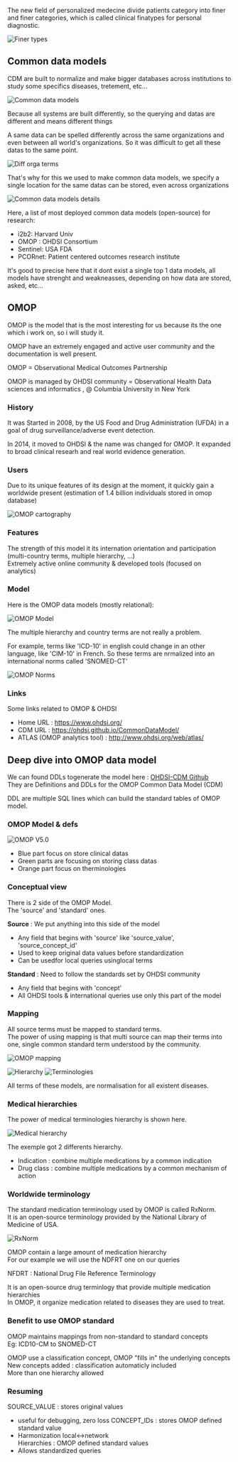 The new field of personalized medecine divide patients category into finer and finer categories, which is called clinical finatypes for personal diagnostic.

![Finer types](./images/finer-types.png)

## Common data models 

CDM are built to normalize and make bigger databases across institutions to study some specifics diseases, tretement, etc...

![Common data models](./images/common-data-models.png)

Because all systems are built differently, so the querying and datas are different and means different things

A same data can be spelled differently across the same organizations and even between all world's organizations. So it was difficult to get all these datas to the same point.

![Diff orga terms](./images/diff-orga-terms.png)

That's why for this we used to make common data models, we specify a single location for the same datas can be stored, even across organizations  

![Common data models details](./images/common-data-models-details.png)

Here, a list of most deployed common data models (open-source) for research:  
- i2b2: Harvard Univ  
- OMOP : OHDSI Consortium  
- Sentinel: USA FDA  
- PCORnet: Patient centered outcomes research institute  

It's good to precise here that it dont exist a single top 1 data models, all models have strenght and weakneasses, depending on how data are stored, asked, etc...  

## OMOP

OMOP is the model that is the most interesting for us because its the one which i work on, so i will study it.

OMOP have an extremely engaged and active user community and the documentation is well present.

OMOP = Observational Medical Outcomes Partnership  

OMOP is managed by OHDSI community = Observational Health Data sciences and informatics  , @ Columbia University in New York

### History

It was Started in 2008, by the US Food and Drug Administration (UFDA) in a goal of drug surveillance/adverse event detection.  

In 2014, it moved to OHDSI & the name was changed for OMOP.
It expanded to broad clinical researh and real world evidence generation.  

### Users

Due to its unique features of its design at the moment, it quickly gain a worldwide present (estimation of 1.4 billion individuals stored in omop database)  

![OMOP cartography](./images/omop-cartography.png)

### Features 

The strength of this model it its internation orientation and participation (multi-country terms, multiple hierarchy, ...)  
Extremely active online community & developed tools (focused on analytics)  

### Model  

Here is the OMOP data models (mostly relational):  

![OMOP Model](./images/omop-model-clean.png)  

The multiple hierarchy and country terms are not really a problem.  

For example, terms like 'ICD-10' in english could change in an other language, like 'CIM-10' in French. So these terms are nrmalized into an international norms called 'SNOMED-CT'  

![OMOP Norms](./images/omop-normalizations.png)

### Links 

Some links related to OMOP & OHDSI  

- Home URL : https://www.ohdsi.org/
- CDM URL : https://ohdsi.github.io/CommonDataModel/  
- ATLAS (OMOP analytics tool) : http://www.ohdsi.org/web/atlas/

## Deep dive into OMOP data model

We can found DDLs togenerate the model here : [OHDSI-CDM Github](https://github.com/OHDSI/CommonDataModel)  
They are Definitions and DDLs for the OMOP Common Data Model (CDM)  

DDL are multiple SQL lines which can build the standard tables of OMOP model.  

### OMOP Model & defs

![OMOP V5.0](./images/omop-model-clean.png)

- Blue part focus on store clinical datas  
- Green parts are focusing on storing class datas  
- Orange part focus on therminologies  

### Conceptual view  

There is 2 side of the OMOP Model.  
The 'source' and 'standard' ones.  

**Source** : We put anything into this side of the model  
- Any field that begins with 'source' like 'source_value', 'source_concept_id'
- Used to keep original data values before standardization 
- Can be usedfor local queries usinglocal terms  

**Standard** : Need to follow the standards set by OHDSI community  
- Any field that begins with 'concept'  
- All OHDSI tools & international queries use only this part of the model  

### Mapping

All source terms must be mapped to standard terms.  
The power of using mapping is that multi source can map their terms into one, single common standard term understood by the community.  

![OMOP mapping](./images/omop-mapping.png)



![Hierarchy](./images/omop-disease-hierarchy.png) 
![Terminologies](./images/omop-concept-hierarchy.png)

All terms of these models, are normalisation for all existent diseases.

### Medical hierarchies  

The power of medical terminologies hierarchy is shown here.  

![Medical hierarchy](./images/medical-terminologies-hierarchy.png)  

The exemple got 2 differents hierarchy.
- Indication : combine multiple medications by a common indication
- Drug class : combine multiple medications by a common mechanism of action  

### Worldwide terminology  

The standard medication terminology used by OMOP is called RxNorm.  
It is an open-source terminology provided by the National Library of Medicine of USA.  

![RxNorm](./images/rxnorm-terminologies.png)  

OMOP contain a large amount of medication hierarchy  
For our example we will use the NDFRT one on our queries  

NFDRT : National Drug File Reference Terminology  

It is an open-source drug terminlogy that provide multiple medication hierarchies  
In OMOP, it organize medication related to diseases they are used to treat.  

### Benefit to use OMOP standard  

OMOP maintains mappings from non-standard to standard concepts  
Eg: ICD10-CM to SNOMED-CT  

OMOP use a classification concept, OMOP "fills in" the underlying concepts
New concepts added : classification automaticly included  
More than one hierarchy allowed

### Resuming  

SOURCE_VALUE : stores original values  
- useful for debugging, zero loss
CONCEPT_IDs : stores OMOP defined standard value  
- Harmonization local<->network  
Hierarchies : OMOP defined standard values  
- Allows standardized queries 
